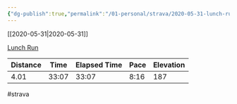 ```yaml
---
{"dg-publish":true,"permalink":"/01-personal/strava/2020-05-31-lunch-run/"}
---
```



[[2020-05-31\|2020-05-31]]

[Lunch Run](https://www.strava.com/activities/3543859079)

| Distance | Time  | Elapsed Time | Pace | Elevation |
| -------- | ----- | ------------ | ---- | --------- |
| 4.01     | 33:07 | 33:07        | 8:16 | 187       |




#strava
